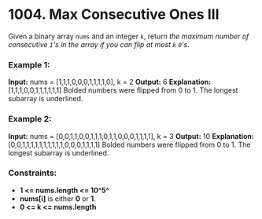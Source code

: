 # 1004. Max Consecutive Ones III

Given a binary array `nums` and an integer `k`, return *the maximum number of consecutive `1`'s in the array if you can flip at most `k` `0`'s*.

### Example 1:
**Input:** nums = [1,1,1,0,0,0,1,1,1,1,0], k = 2
**Output:** 6
**Explanation:** [1,1,1,0,0,1,1,1,1,1,1]
Bolded numbers were flipped from 0 to 1. The longest subarray is underlined.

### Example 2:
**Input:** nums = [0,0,1,1,0,0,1,1,1,0,1,1,0,0,0,1,1,1,1], k = 3
**Output:** 10
**Explanation:** [0,0,1,1,1,1,1,1,1,1,1,1,0,0,0,1,1,1,1]
Bolded numbers were flipped from 0 to 1. The longest subarray is underlined.
 

### Constraints:
- **1 <= nums.length <= 10^5^**
- **nums[i]** is either **0** or **1**.
- **0 <= k <= nums.length**